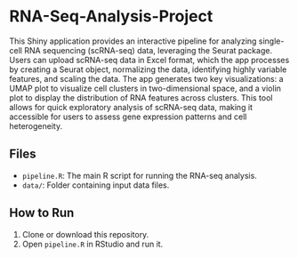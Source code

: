 # RNA-Seq-Analysis-Project
 This Shiny application provides an interactive pipeline for analyzing single-cell RNA sequencing (scRNA-seq) data, leveraging the Seurat package. Users can upload scRNA-seq data in Excel format, which the app processes by creating a Seurat object, normalizing the data, identifying highly variable features, and scaling the data. The app generates two key visualizations: a UMAP plot to visualize cell clusters in two-dimensional space, and a violin plot to display the distribution of RNA features across clusters. This tool allows for quick exploratory analysis of scRNA-seq data, making it accessible for users to assess gene expression patterns and cell heterogeneity.

## Files
- `pipeline.R`: The main R script for running the RNA-seq analysis.
- `data/`: Folder containing input data files.

## How to Run
1. Clone or download this repository.
2. Open `pipeline.R` in RStudio and run it.
